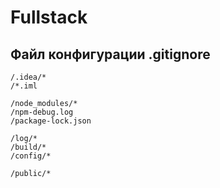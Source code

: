 # Fullstack
## Файл конфигурации .gitignore

```ignore
/.idea/*
/*.iml

/node_modules/*
/npm-debug.log
/package-lock.json

/log/*
/build/*
/config/*

/public/*
```